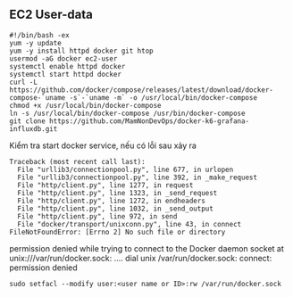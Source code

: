 ## EC2 User-data
```
#!/bin/bash -ex
yum -y update
yum -y install httpd docker git htop
usermod -aG docker ec2-user
systemctl enable httpd docker
systemctl start httpd docker
curl -L https://github.com/docker/compose/releases/latest/download/docker-compose-`uname -s`-`uname -m` -o /usr/local/bin/docker-compose
chmod +x /usr/local/bin/docker-compose
ln -s /usr/local/bin/docker-compose /usr/bin/docker-compose
git clone https://github.com/MamNonDevOps/docker-k6-grafana-influxdb.git
```
Kiểm tra start docker service, nếu có lỗi sau xảy ra
```
Traceback (most recent call last):
  File "urllib3/connectionpool.py", line 677, in urlopen
  File "urllib3/connectionpool.py", line 392, in _make_request
  File "http/client.py", line 1277, in request
  File "http/client.py", line 1323, in _send_request
  File "http/client.py", line 1272, in endheaders
  File "http/client.py", line 1032, in _send_output
  File "http/client.py", line 972, in send
  File "docker/transport/unixconn.py", line 43, in connect
FileNotFoundError: [Errno 2] No such file or directory
```

permission denied while trying to connect to the Docker daemon socket at unix:///var/run/docker.sock: .... dial unix /var/run/docker.sock: connect: permission denied
```
sudo setfacl --modify user:<user name or ID>:rw /var/run/docker.sock
```
